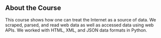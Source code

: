 ## About the Course
This course shows how one can treat the Internet as a source of data.  We scraped, parsed, and read web 
data as well as accessed data using web APIs.  We worked with HTML, XML, and JSON data formats in Python.
